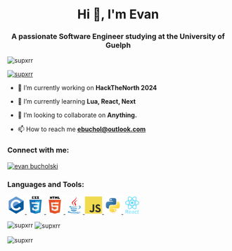 <h1 align="center">Hi 👋, I'm Evan</h1>
<h3 align="center">A passionate Software Engineer studying at the University of Guelph</h3>

<p align="left"> <img src="https://komarev.com/ghpvc/?username=supxrr&label=Profile%20views&color=0e75b6&style=flat" alt="supxrr" /> </p>

<p align="left"> <a href="https://github.com/ryo-ma/github-profile-trophy"><img src="https://github-profile-trophy.vercel.app/?username=supxrr" alt="supxrr" /></a> </p>

- 🔭 I’m currently working on **HackTheNorth 2024**

- 🌱 I’m currently learning **Lua, React, Next**

- 👯 I’m looking to collaborate on **Anything.**

- 📫 How to reach me **ebuchol@outlook.com**

<h3 align="left">Connect with me:</h3>
<p align="left">
<a href="https://linkedin.com/in/evan bucholski" target="blank"><img align="center" src="https://raw.githubusercontent.com/rahuldkjain/github-profile-readme-generator/master/src/images/icons/Social/linked-in-alt.svg" alt="evan bucholski" height="30" width="40" /></a>
</p>

<h3 align="left">Languages and Tools:</h3>
<p align="left"> <a href="https://www.cprogramming.com/" target="_blank" rel="noreferrer"> <img src="https://raw.githubusercontent.com/devicons/devicon/master/icons/c/c-original.svg" alt="c" width="40" height="40"/> </a> <a href="https://www.w3schools.com/css/" target="_blank" rel="noreferrer"> <img src="https://raw.githubusercontent.com/devicons/devicon/master/icons/css3/css3-original-wordmark.svg" alt="css3" width="40" height="40"/> </a> <a href="https://www.w3.org/html/" target="_blank" rel="noreferrer"> <img src="https://raw.githubusercontent.com/devicons/devicon/master/icons/html5/html5-original-wordmark.svg" alt="html5" width="40" height="40"/> </a> <a href="https://www.java.com" target="_blank" rel="noreferrer"> <img src="https://raw.githubusercontent.com/devicons/devicon/master/icons/java/java-original.svg" alt="java" width="40" height="40"/> </a> <a href="https://developer.mozilla.org/en-US/docs/Web/JavaScript" target="_blank" rel="noreferrer"> <img src="https://raw.githubusercontent.com/devicons/devicon/master/icons/javascript/javascript-original.svg" alt="javascript" width="40" height="40"/> </a> <a href="https://www.python.org" target="_blank" rel="noreferrer"> <img src="https://raw.githubusercontent.com/devicons/devicon/master/icons/python/python-original.svg" alt="python" width="40" height="40"/> </a> <a href="https://reactjs.org/" target="_blank" rel="noreferrer"> <img src="https://raw.githubusercontent.com/devicons/devicon/master/icons/react/react-original-wordmark.svg" alt="react" width="40" height="40"/> </a> </p>

<p><img align="left" src="https://github-readme-stats.vercel.app/api/top-langs?username=supxrr&show_icons=true&locale=en&layout=compact" alt="supxrr" /></p>

<p>&nbsp;<img align="center" src="https://github-readme-stats.vercel.app/api?username=supxrr&show_icons=true&locale=en" alt="supxrr" /></p>

<p><img align="center" src="https://github-readme-streak-stats.herokuapp.com/?user=supxrr&" alt="supxrr" /></p>




